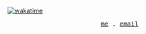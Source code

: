 [![wakatime](https://wakatime.com/badge/user/c16af37d-3c24-49c9-bd12-b92e7915837c.svg)](https://wakatime.com/@c16af37d-3c24-49c9-bd12-b92e7915837c)
<p align="center">
  <samp>
    <a href="https://tinywaves.vercel.app">me</a> .
    <a href="mailto:dhzhme@gmail.com">email</a>
  </samp>
</p>
